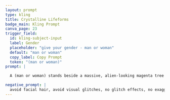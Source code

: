 ```yaml
---
layout: prompt
type: kling
title: Crystalline Lifeforms
badge_main: Kling Prompt
canva_page: 23
trigger_field:
  id: kling-subject-input
  label: Gender
  placeholder: "give your gender - man or woman"
  default: "man or woman"
  copy_label: Copy Prompt
  token: "(man or woman)"
prompt: |

  A (man or woman) stands beside a massive, alien-looking magenta tree with textured bark, gazing upward in wonder. Glowing, crystalline lifeforms hover and drift slowly upward from the branches, emitting soft trails of sparkling light with natural and realistic motion. The crystals rotate gently and pulse as they ascend, reflecting onto the man's smiling face. Subtle movements in his head and eyes follow the floating forms, filled with curiosity and awe. The ambient lighting shifts slightly as each glowing shape rises, casting a dynamic pattern of light across the tree and the man’s upper body. Natural and realistic motion throughout.

negative_prompt: |
  avoid facial hair, avoid visual glitches, no glitch effects, no exaggerated glow, avoid unrealistic lighting, avoid cartoon or anime styles, no artificial textures, no pixelation, no motion distortion, avoid plastic or overly smoothed skin, maintain natural proportions, no surreal or CGI appearance, avoid unnatural overlays or filters, ensure realistic movement and resolution, no neon green, cartoony motion, jitter, unnatural blinking, jerky camera moves, flickering light, slow motion, expressionless face, random hand gestures, stiff body, glow artifacts, strange head movement, inconsistent lighting, pixelation, ghosting, twitching
---
```

